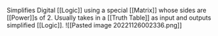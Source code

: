 Simplifies Digital [[Logic]] using a special [[Matrix]] whose sides are [[Power]]s of 2.
Usually takes in a [[Truth Table]] as input and outputs simplified [[Logic]].
![[Pasted image 20221126002336.png]]
